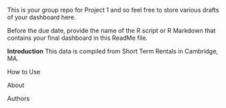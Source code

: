 This is your group repo for Project 1 and so feel free to store various drafts of your dashboard here.  

Before the due date, provide the name of the R script or R Markdown that contains your final dashboard in this ReadMe file.


**Introduction**
This data is compiled from Short Term Rentals in Cambridge, MA. 



How to Use




About



Authors